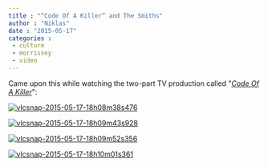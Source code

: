 ```yaml
---
title : "“Code Of A Killer” and The Smiths"
author : "Niklas"
date : "2015-05-17"
categories : 
 - culture
 - morrissey
 - video
---
```


Came upon this while watching the two-part TV production called "_[Code Of A Killer](http://en.wikipedia.org/wiki/Code_of_a_Killer)_":

[![vlcsnap-2015-05-17-18h08m38s476](https://niklasblog.com/wp-content/vlcsnap-2015-05-17-18h08m38s476-1024x576.png)](https://niklasblog.com/wp-content/vlcsnap-2015-05-17-18h08m38s476.png)

[![vlcsnap-2015-05-17-18h09m43s928](https://niklasblog.com/wp-content/vlcsnap-2015-05-17-18h09m43s928-1024x576.png)](https://niklasblog.com/wp-content/vlcsnap-2015-05-17-18h09m43s928.png)

[![vlcsnap-2015-05-17-18h09m52s356](https://niklasblog.com/wp-content/vlcsnap-2015-05-17-18h09m52s356-1024x576.png)](https://niklasblog.com/wp-content/vlcsnap-2015-05-17-18h09m52s356.png)

[![vlcsnap-2015-05-17-18h10m01s361](https://niklasblog.com/wp-content/vlcsnap-2015-05-17-18h10m01s361-1024x576.png)](https://niklasblog.com/wp-content/vlcsnap-2015-05-17-18h10m01s361.png)
